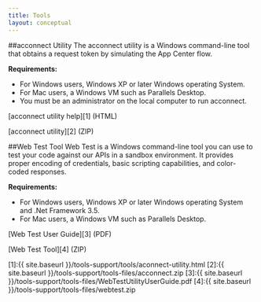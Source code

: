 ```yaml
---
title: Tools
layout: conceptual
---
```



##acconnect Utility
The acconnect utility is a Windows command-line tool that obtains a request token by simulating the App Center flow.

**Requirements:**

* For Windows users, Windows XP or later Windows operating System.
* For Mac users, a Windows VM such as Parallels Desktop.
* You must be an administrator on the local computer to run acconnect.

[acconnect utility help][1] (HTML)

[acconnect utility][2] (ZIP)

##Web Test Tool
Web Test is a Windows command-line tool you can use to test your code against our APIs in a sandbox environment. It provides proper encoding of credentials, basic scripting capabilities, and color-coded responses.

**Requirements:**

* For Windows users, Windows XP or later Windows operating System and .Net Framework 3.5.
* For Mac users, a Windows VM such as Parallels Desktop.

[Web Test User Guide][3] (PDF)

[Web Test Tool][4] (ZIP)

[1]:{{ site.baseurl }}/tools-support/tools/aconnect-utility.html
[2]:{{ site.baseurl }}/tools-support/tools-files/acconnect.zip
[3]:{{ site.baseurl }}/tools-support/tools-files/WebTestUtilityUserGuide.pdf
[4]:{{ site.baseurl }}/tools-support/tools-files/webtest.zip